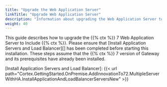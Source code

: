 ```yaml
---
title: "Upgrade the Web Application Server"
linkTitle: "Upgrade Web Application Server"
description: "Information about upgrading the Web Application Server to include {{% ctx %}}."
weight: 40
---
```


This guide describes how to upgrade the {{% ctx %}} 7 Web Application Server to Include {{% ctx %}}. Please ensure that [Install Application Servers and Load Balancer][] has been completed before starting this installation. These steps assume that the {{% ctx %}} 7 version of Gateway and its prerequisites have already been installed.

[Install Application Servers and Load Balancer]: {{< url path="Cortex.GettingStarted.OnPremise.AddInnovationTo72.MultipleServerWithHA.InstallApplicationAndLoadBalancerServersNew" >}}
